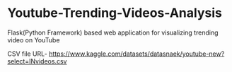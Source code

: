 # Youtube-Trending-Videos-Analysis
Flask(Python Framework) based web application for visualizing trending video on YouTube

CSV file URL- https://www.kaggle.com/datasets/datasnaek/youtube-new?select=INvideos.csv
